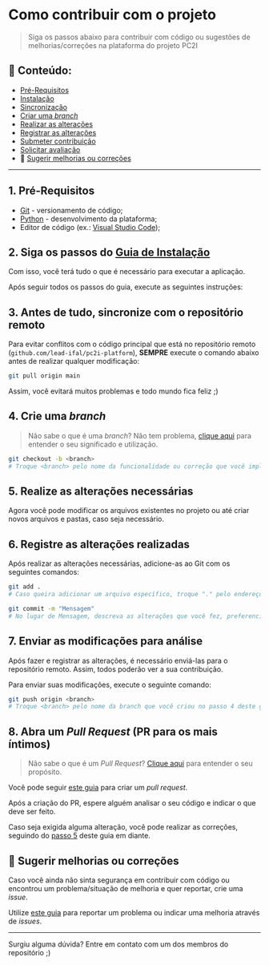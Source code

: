 # Como contribuir com o projeto
> Siga os passos abaixo para contribuir com código ou sugestões de melhorias/correções na plataforma do projeto PC2I

## 📂 Conteúdo:
- [Pré-Requisitos](#1-pré-requisitos)
- [Instalação](#2-siga-os-passos-do-guia-de-instalação)
- [Sincronização](#3-antes-de-tudo-sincronize-com-o-repositório-remoto)
- [Criar uma _branch_](#4-crie-uma-branch)
- [Realizar as alterações](#5-realize-as-alterações-necessárias)
- [Registrar as alterações](#6-registre-as-alterações-realizadas)
- [Submeter contribuição](#7-enviar-as-modificações-para-análise)
- [Solicitar avaliação](#8-abra-um-pull-request-pr-para-os-mais-íntimos)
- 📝 [Sugerir melhorias ou correções](#📝-sugerir-melhorias-ou-correções)

---

## 1. Pré-Requisitos
- [Git](https://git-scm.com/downloads) - versionamento de código;  
- [Python](https://python.org/downloads) - desenvolvimento da plataforma;
- Editor de código (ex.: [Visual Studio Code](https://code.visualstudio.com/Download));

## 2. Siga os passos do [Guia de Instalação](./README.md#🧭-guia-de-instalação)
Com isso, você terá tudo o que é necessário para executar a aplicação.

Após seguir todos os passos do guia, execute as seguintes instruções:

## 3. Antes de tudo, sincronize com o repositório remoto
Para evitar conflitos com o código principal que está no repositório remoto (`github.com/lead-ifal/pc2i-platform`), **SEMPRE** execute o comando abaixo antes de realizar qualquer modificação:

```bash
git pull origin main
```

Assim, você evitará muitos problemas e todo mundo fica feliz ;)

## 4. Crie uma _branch_
> Não sabe o que é uma _branch_? Não tem problema, [clique aqui](https://git-scm.com/book/pt-br/v2/Branches-no-Git-Branches-em-poucas-palavras) para entender o seu significado e utilização.

```bash
git checkout -b <branch>
# Troque <branch> pelo nome da funcionalidade ou correção que você implementará (ex.: feature/login-route)
```

## 5. Realize as alterações necessárias
Agora você pode modificar os arquivos existentes no projeto ou até criar novos arquivos e pastas, caso seja necessário.

## 6. Registre as alterações realizadas
Após realizar as alterações necessárias, adicione-as ao Git com os seguintes comandos:

```bash
git add .
# Caso queira adicionar um arquivo específico, troque "." pelo endereço do arquivo (ex.: git add app/__init__.py)
```

```bash
git commit -m "Mensagem"
# No lugar de Mensagem, descreva as alterações que você fez, preferencialmente em inglês, de forma breve
```

## 7. Enviar as modificações para análise
Após fazer e registrar as alterações, é necessário enviá-las para o repositório remoto. Assim, todos poderão ver a sua contribuição.

Para enviar suas modificações, execute o seguinte comando:

```bash
git push origin <branch>
# Troque <branch> pelo nome da branch que você criou no passo 4 deste guia
```

## 8. Abra um _Pull Request_ (PR para os mais íntimos)
> Não sabe o que é um _Pull Request_? [Clique aqui](https://docs.github.com/pt/pull-requests/collaborating-with-pull-requests/proposing-changes-to-your-work-with-pull-requests/about-pull-requests) para entender o seu propósito.

Você pode seguir [este guia](https://docs.github.com/pt/pull-requests/collaborating-with-pull-requests/proposing-changes-to-your-work-with-pull-requests/creating-a-pull-request) para criar um _pull request_.

Após a criação do PR, espere alguém analisar o seu código e indicar o que deve ser feito.

Caso seja exigida alguma alteração, você pode realizar as correções, seguindo do [passo 5](#5-realize-as-alterações-necessárias) deste guia em diante.

## 📝 Sugerir melhorias ou correções
Caso você ainda não sinta segurança em contribuir com código ou encontrou um problema/situação de melhoria e quer reportar, crie uma _issue_.

Utilize [este guia](https://docs.github.com/pt/issues/tracking-your-work-with-issues/creating-an-issue) para reportar um problema ou indicar uma melhoria através de _issues_.

---

Surgiu alguma dúvida? Entre em contato com um dos membros do repositório ;)
